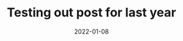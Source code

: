 ---
title: 'Testing out post for last year'
date: '2022-01-08'
description: Sharing out highlights from 2022, starting a new newsletter, and what you can expect from me this year. 
---